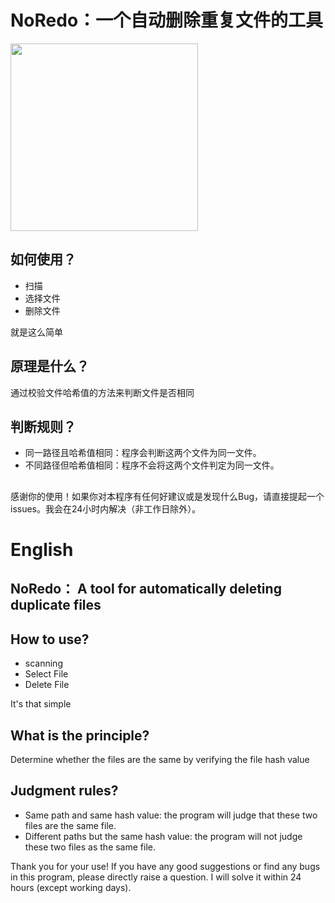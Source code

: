 # NoRedo：一个自动删除重复文件的工具
<img src="https://www.lp-gardenwalk.top/wp-content/uploads/1737602734-icon.png" width="300" height="300">

## 如何使用？
- 扫描
- 选择文件
- 删除文件

就是这么简单

## 原理是什么？
通过校验文件哈希值的方法来判断文件是否相同
## 判断规则？
- 同一路径且哈希值相同：程序会判断这两个文件为同一文件。
- 不同路径但哈希值相同：程序不会将这两个文件判定为同一文件。
## 
感谢你的使用！如果你对本程序有任何好建议或是发现什么Bug，请直接提起一个issues。我会在24小时内解决（非工作日除外）。
# English
## NoRedo： A tool for automatically deleting duplicate files
## How to use?
- scanning
- Select File
- Delete File

It's that simple
## What is the principle?
Determine whether the files are the same by verifying the file hash value
## Judgment rules?
- Same path and same hash value: the program will judge that these two files are the same file.
- Different paths but the same hash value: the program will not judge these two files as the same file.

Thank you for your use! If you have any good suggestions or find any bugs in this program, please directly raise a question. I will solve it within 24 hours (except working days).
